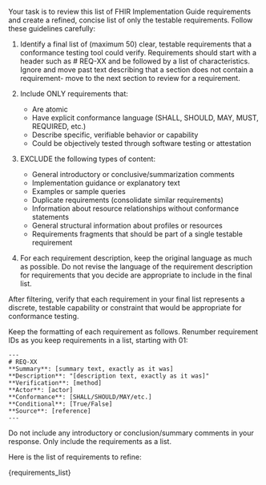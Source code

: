 Your task is to review this list of FHIR Implementation Guide requirements and create a refined, concise list of only the testable requirements. Follow these guidelines carefully:

1. Identify a final list of (maximum 50) clear, testable requirements that a conformance testing tool could verify. Requirements should start with a header such as # REQ-XX and be followed by a list of characteristics. Ignore and move past text describing that a section does not contain a requirement- move to the next section to review for a requirement.

2. Include ONLY requirements that:
   - Are atomic
   - Have explicit conformance language (SHALL, SHOULD, MAY, MUST, REQUIRED, etc.)
   - Describe specific, verifiable behavior or capability
   - Could be objectively tested through software testing or attestation

3. EXCLUDE the following types of content:
   - General introductory or conclusive/summarization comments
   - Implementation guidance or explanatory text
   - Examples or sample queries
   - Duplicate requirements (consolidate similar requirements)
   - Information about resource relationships without conformance statements
   - General structural information about profiles or resources
   - Requirements fragments that should be part of a single testable requirement

4. For each requirement description, keep the original language as much as possible. Do not revise the language of the requirement description for requirements that you decide are appropriate to include in the final list.

After filtering, verify that each requirement in your final list represents a discrete, testable capability or constraint that would be appropriate for conformance testing.

Keep the formatting of each requirement as follows. Renumber requirement IDs as you keep requirements in a list, starting with 01:

    ---
    # REQ-XX
    **Summary**: [summary text, exactly as it was]
    **Description**: "[description text, exactly as it was]"
    **Verification**: [method]
    **Actor**: [actor]
    **Conformance**: [SHALL/SHOULD/MAY/etc.]
    **Conditional**: [True/False]
    **Source**: [reference]
    ---

Do not include any introductory or conclusion/summary comments in your response. Only include the requirements as a list.

Here is the list of requirements to refine:

{requirements_list}